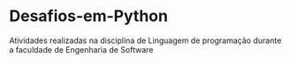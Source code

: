 # Desafios-em-Python
Atividades realizadas na disciplina de Linguagem de programação durante a faculdade de Engenharia de Software
